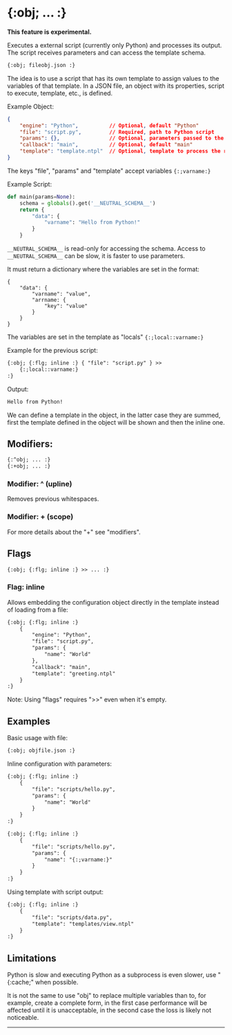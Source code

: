 {:obj; ... :}
=============
**This feature is experimental.**

Executes a external script (currently only Python) and processes its output. The script receives parameters and can access the template schema.

```html
{:obj; fileobj.json :}
```

The idea is to use a script that has its own template to assign values to the variables of that template. In a JSON file, an object with its properties, script to execute, template, etc., is defined.

Example Object:

```json
{
    "engine": "Python",          // Optional, default "Python"
    "file": "script.py",         // Required, path to Python script
    "params": {},                // Optional, parameters passed to the script
    "callback": "main",          // Optional, default "main"
    "template": "template.ntpl"  // Optional, template to process the result
}
```

The keys "file", "params" and "template" accept variables `{:;varname:}`

Example Script:

```python
def main(params=None):
    schema = globals().get('__NEUTRAL_SCHEMA__')
    return {
        "data": {
            "varname": "Hello from Python!"
        }
    }
```

`__NEUTRAL_SCHEMA__` is read-only for accessing the schema. Access to `__NEUTRAL_SCHEMA__` can be slow, it is faster to use parameters.

It must return a dictionary where the variables are set in the format:

```text
{
    "data": {
        "varname": "value",
        "arrname: {
            "key": "value"
        }
    }
}
```

The variables are set in the template as "locals" `{:;local::varname:}`

Example for the previous script:

```html
{:obj; {:flg; inline :} { "file": "script.py" } >>
    {:;local::varname:}
:}
```

Output:
```html
Hello from Python!
```

We can define a template in the object, in the latter case they are summed, first the template defined in the object will be shown and then the inline one.

Modifiers:
----------

```html
{:^obj; ... :}
{:+obj; ... :}
```

### Modifier: ^ (upline)

Removes previous whitespaces.

### Modifier: + (scope)

For more details about the "+" see "modifiers".

Flags
-----

```html
{:obj; {:flg; inline :} >> ... :}
```

### Flag: inline

Allows embedding the configuration object directly in the template instead of loading from a file:

```html
{:obj; {:flg; inline :}
    {
        "engine": "Python",
        "file": "script.py",
        "params": {
            "name": "World"
        },
        "callback": "main",
        "template": "greeting.ntpl"
    }
:}
```

Note: Using "flags" requires ">>" even when it's empty.

Examples
--------

Basic usage with file:
```html
{:obj; objfile.json :}
```

Inline configuration with parameters:
```html
{:obj; {:flg; inline :}
    {
        "file": "scripts/hello.py",
        "params": {
            "name": "World"
        }
    }
:}

{:obj; {:flg; inline :}
    {
        "file": "scripts/hello.py",
        "params": {
            "name": "{:;varname:}"
        }
    }
:}
```

Using template with script output:
```html
{:obj; {:flg; inline :}
    {
        "file": "scripts/data.py",
        "template": "templates/view.ntpl"
    }
:}
```

Limitations
------------

Python is slow and executing Python as a subprocess is even slower, use "{:cache;" when possible.

It is not the same to use "obj" to replace multiple variables than to, for example, create a complete form, in the first case performance will be affected until it is unacceptable, in the second case the loss is likely not noticeable.

---
